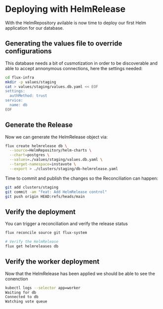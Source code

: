 # Deploying with HelmRelease

With the HelmRepository avilable is now time to deploy our first Helm
application for our database.


## Generating the values file to override configurations

This database needs a bit of cusmotization in order to be discoverable and able
to accept annonymous connections, here the settings needed:

```sh
cd flux-infra
mkdir -p values/staging
cat > values/staging/values.db.yaml << EOF
settings:
  authMethod: trust
service:
  name: db
EOF
```

## Generate the Release

Now we can generate the HelmRelease object via:

```sh
flux create helmrelease db \
  --source=HelmRepository/helm-charts \
  --chart=postgres \
  --values=./values/staging/values.db.yaml \
  --target-namespace=instavote \
  --export > ./clusters/staging/db-helmrelease.yaml
```

Time to commit and publish the changes so the Reconciliation can happen:

```sh
git add clusters/staging
git commit -am "feat: Add HelmRelease control"
git push origin HEAD:refs/heads/main
```

## Verify the deployment

You can trigger a reconciliation and verify the release status

```sh
flux reconcile source git flux-system

# Verify the HelmRelease
flux get helmreleases db
```

## Verify the worker deployment

Now that the HelmRelease has been applied we should be able to see the conenction
```sh
kubectl logs --selector app=worker
Waiting for db
Connected to db
Watching vote queue
```
